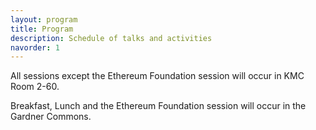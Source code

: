 ```yaml
---
layout: program
title: Program
description: Schedule of talks and activities
navorder: 1
---
```


All sessions except the Ethereum Foundation session will occur in KMC Room 2-60.

Breakfast, Lunch and the Ethereum Foundation session will occur in the Gardner Commons.